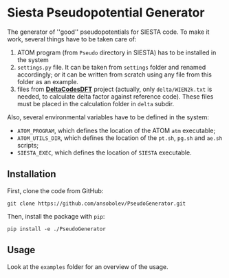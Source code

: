 # Siesta Pseudopotential Generator

The generator of ''good'' pseudopotentials for SIESTA code. To make it work, several things have to be taken care of:

 1. ATOM program (from `Pseudo` directory in SIESTA) has to be installed in the system 
 2. `settings.py` file. It can be taken from `settings` folder and renamed accordingly; 
or it can be written from scratch using any file from this folder as an example.
 3.  files from **[DeltaCodesDFT]** project (actually, only `delta/WIEN2k.txt` is needed, to calculate delta factor against reference code). These files must be placed in the calculation folder in `delta` subdir.

Also, several environmental variables have to be defined in the system:
 
 * `ATOM_PROGRAM`, which defines the location of the ATOM `atm` executable;
 * `ATOM_UTILS_DIR`, which defines the location of the `pt.sh`, `pg.sh` and `ae.sh` scripts;
 * `SIESTA_EXEC`, which defines the location of `SIESTA` executable.

## Installation

First, clone the code from GitHub:

```
git clone https://github.com/ansobolev/PseudoGenerator.git
```

Then, install the package with `pip`:
```
pip install -e ./PseudoGenerator
```

## Usage 

Look at the `examples` folder for an overview of the usage.

[DeltaCodesDFT]: <http://molmod.ugent.be/deltacodesdft>
